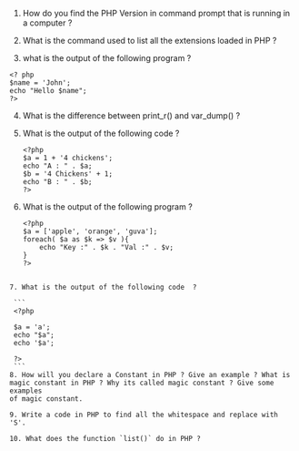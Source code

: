 1. How do you find the PHP Version in command prompt that is running in a computer ?

2. What is the command used to list all the extensions loaded in PHP ?

3. what is the output of the following program ?

```
<? php
$name = 'John';
echo "Hello $name";
?>
```

4. What is the difference between print_r() and var_dump() ?

5. What is the output of the following code ?

    ```
    <?php
    $a = 1 + '4 chickens';
    echo "A : " . $a;
    $b = '4 Chickens' + 1;
    echo "B : " . $b;
    ?>
    ```

 6. What is the output of the following program ?

    ```
    <?php
    $a = ['apple', 'orange', 'guva'];
    foreach( $a as $k => $v ){
        echo "Key :" . $k . "Val :" . $v;
    }
    ?>
   ```

7. What is the output of the following code  ?

    ```
    <?php

    $a = 'a';
    echo "$a";
    echo '$a';

    ?>
    ```
8. How will you declare a Constant in PHP ? Give an example ? What is
   magic constant in PHP ? Why its called magic constant ? Give some examples
   of magic constant.

9. Write a code in PHP to find all the whitespace and replace with 'S'.

10. What does the function `list()` do in PHP ?